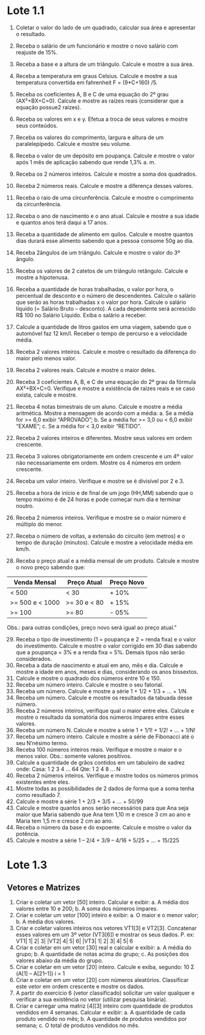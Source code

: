 # Lote 1.1

1. Coletar o valor do lado de um quadrado, calcular sua área e apresentar o
resultado.
2. Receba o salário de um funcionário e mostre o novo salário com reajuste
de 15%.
3. Receba a base e a altura de um triângulo. Calcule e mostre a sua área.
4. Receba a temperatura em graus Celsius. Calcule e mostre a sua
temperatura convertida em fahrenheit F = (9*C+160) /5.
5. Receba os coeficientes A, B e C de uma equação do 2º grau
(AX²+BX+C=0). Calcule e mostre as raízes reais (considerar que a
equação possue2 raízes).
6. Receba os valores em x e y. Efetua a troca de seus valores e mostre seus
conteúdos.
7. Receba os valores do comprimento, largura e altura de um paralelepípedo.
Calcule e mostre seu volume.
8. Receba o valor de um depósito em poupança. Calcule e mostre o valor
após 1 mês de aplicação sabendo que rende 1,3% a. m.
9. Receba os 2 números inteiros. Calcule e mostre a soma dos quadrados.
10. Receba 2 números reais. Calcule e mostre a diferença desses valores.
11. Receba o raio de uma circunferência. Calcule e mostre o comprimento da
circunferência.
12. Receba o ano de nascimento e o ano atual. Calcule e mostre a sua idade e
quantos anos terá daqui a 17 anos.
13. Receba a quantidade de alimento em quilos. Calcule e mostre quantos dias
durará esse alimento sabendo que a pessoa consome 50g ao dia.
14. Receba 2ângulos de um triângulo. Calcule e mostre o valor do 3º ângulo.
15. Receba os valores de 2 catetos de um triângulo retângulo. Calcule e mostre
a hipotenusa.

16. Receba a quantidade de horas trabalhadas, o valor por hora, o percentual
de desconto e o número de descendentes. Calcule o salário que serão as
horas trabalhadas x o valor por hora. Calcule o salário líquido (= Salário
Bruto – desconto). A cada dependente será acrescido R$ 100 no Salário
Líquido. Exiba o salário a receber.
17. Calcule a quantidade de litros gastos em uma viagem, sabendo que o
automóvel faz 12 km/l. Receber o tempo de percurso e a velocidade média.
18. Receba 2 valores inteiros. Calcule e mostre o resultado da diferença do
maior pelo menos valor.
19. Receba 2 valores reais. Calcule e mostre o maior deles.
20. Receba 3 coeficientes A, B, e C de uma equação do 2º grau da fórmula
AX²+BX+C=0. Verifique e mostre a existência de raízes reais e se caso
exista, calcule e mostre.
21. Receba 4 notas bimestrais de um aluno. Calcule e mostre a média aritmética.
Mostre a mensagem de acordo com a média:
a. Se a média for >= 6,0 exibir “APROVADO”;
b. Se a média for >= 3,0 ou < 6,0 exibir “EXAME”;
c. Se a média for < 3,0 exibir “RETIDO”.
22. Receba 2 valores inteiros e diferentes. Mostre seus valores em ordem
crescente.
23. Receba 3 valores obrigatoriamente em ordem crescente e um 4º valor não
necessariamente em ordem. Mostre os 4 números em ordem crescente.
24. Receba um valor inteiro. Verifique e mostre se é divisível por 2 e 3.
25. Receba a hora de início e de final de um jogo (HH,MM) sabendo que o
tempo máximo é de 24 horas e pode começar num dia e terminar noutro.
26. Receba 2 números inteiros. Verifique e mostre se o maior número é múltiplo
do menor.
27. Receba o número de voltas, a extensão do circuito (em metros) e o tempo de
duração (minutos). Calcule e mostre a velocidade média em km/h.
28. Receba o preço atual e a média mensal de um produto. Calcule e mostre o
novo preço sabendo que:

| Venda Mensal    | Preço Atual  | Preço Novo |
|-----------------|--------------|------------|
| < 500           | < 30         | + 10%      |
| >= 500 e < 1000 | >= 30 e < 80 | + 15%      |
| >= 100          | >= 80        | - 05%      |

Obs.: para outras condições, preço novo será igual ao preço atual."

29.  Receba o tipo de investimento (1 = poupança e 2 = renda fixa) e o valor do
investimento. Calcule e mostre o valor corrigido em 30 dias sabendo que a
poupança = 3% e a renda fixa = 5%. Demais tipos não serão considerados.
30.  Receba a data de nascimento e atual em ano, mês e dia. Calcule e mostre a
idade em anos, meses e dias, considerando os anos bissextos.
31.  Calcule e mostre o quadrado dos números entre 10 e 150.
32.  Receba um número inteiro. Calcule e mostre o seu fatorial.
33.  Receba um número. Calcule e mostre a série 1 + 1/2 + 1/3 + ... + 1/N.
34.  Receba um número. Calcule e mostre os resultados da tabuada desse número.
35.  Receba 2 números inteiros, verifique qual o maior entre eles. Calcule e
mostre o resultado da somatória dos números ímpares entre esses valores.
36.  Receba um número N. Calcule e mostre a série 1 + 1/1! + 1/2! + ... + 1/N!
37.  Receba um número inteiro. Calcule e mostre a série de Fibonacci até o seu
N’nésimo termo.
38.  Receba 100 números inteiros reais. Verifique e mostre o maior e o menos
valor. Obs.: somente valores positivos.
39.  Calcule a quantidade de grãos contidos em um tabuleiro de xadrez onde:
Casa: 1 2 3 4 ... 64
Qte: 1 2 4 8 ... N
40.  Receba 2 números inteiros. Verifique e mostre todos os números primos
existentes entre eles.
41.  Mostre todas as possibilidades de 2 dados de forma que a soma tenha como
resultado 7.
42.  Calcule e mostre a série 1 + 2/3 + 3/5 + ... + 50/99
43.  Calcule e mostre quantos anos serão necessários para que Ana seja maior que
Maria sabendo que Ana tem 1,10 m e cresce 3 cm ao ano e Maria tem 1,5 m
e cresce 2 cm ao ano.
44.  Receba o número da base e do expoente. Calcule e mostre o valor da
potência.
45.  Calcule e mostre a série 1 – 2/4 + 3/9 – 4/16 + 5/25 + ... + 15/225

# Lote 1.3
## Vetores e Matrizes

1. Criar e coletar um vetor [50] inteiro. Calcular e exibir:
a. A média dos valores entre 10 e 200;
b. A soma dos números ímpares.
2. Criar e coletar um vetor [100] inteiro e exibir:
a. O maior e o menor valor;
b. A média dos valores.
3. Criar e coletar valores inteiros nos vetores VT1[3] e VT2[3]. Concatenar esses valores em um 3º vetor (VT3[6]) e mostrar os seus dados. P. ex: VT1| 1| 2| 3| |VT2| 4| 5| 6| |VT3| 1| 2| 3| 4| 5| 6
4. Criar e coletar em um vetor [30] real e calcular e exibir:
a. A média do grupo;
b. A quantidade de notas acima do grupo;
c. As posições dos valores abaixo da média do grupo.
5. Criar e coletar em um vetor [20] inteiro. Calcule e exiba, segundo: 10 Σ (A[1] – A[21–1]) i = 1
6. Criar e coletar em um vetor [20] com números aleatórios. Classificar este vetor em ordem crescente e mostre os dados.
7. A partir do exercício 6 (vetor classificado) solicitar um valor qualquer e verificar a sua existência no vetor (utilizar pesquisa binária).
8. Criar e carregar uma matriz [4][3] inteiro com quantidade de produtos vendidos em 4 semanas. Calcular e exibir:
a. A quantidade de cada produto vendido no mês;
b. A quantidade de produtos vendidos por semana;
c. O total de produtos vendidos no mês.